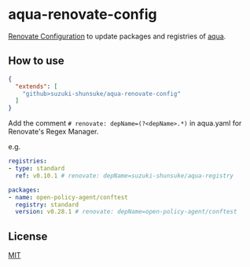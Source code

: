 # aqua-renovate-config

[Renovate Configuration](https://docs.renovatebot.com/config-presets/) to update packages and registries of [aqua](https://github.com/suzuki-shunsuke/aqua).

## How to use

```json
{
  "extends": [
    "github>suzuki-shunsuke/aqua-renovate-config"
  ]
}
```

Add the comment `# renovate: depName=(?<depName>.*)` in aqua.yaml for Renovate's Regex Manager.

e.g.

```yaml
registries:
- type: standard
  ref: v0.10.1 # renovate: depName=suzuki-shunsuke/aqua-registry

packages:
- name: open-policy-agent/conftest
  registry: standard
  version: v0.28.1 # renovate: depName=open-policy-agent/conftest
```

## License

[MIT](LICENSE)
